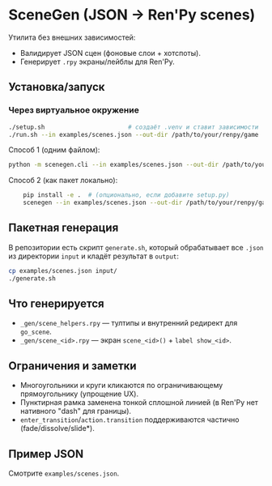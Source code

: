 # SceneGen (JSON → Ren'Py scenes)

Утилита без внешних зависимостей:
- Валидирует JSON сцен (фоновые слои + хотспоты).
- Генерирует `.rpy` экраны/лейблы для Ren'Py.

## Установка/запуск

### Через виртуальное окружение

```bash
./setup.sh                       # создаёт .venv и ставит зависимости
./run.sh --in examples/scenes.json --out-dir /path/to/your/renpy/game
```

Способ 1 (одним файлом):
```bash
python -m scenegen.cli --in examples/scenes.json --out-dir /path/to/your/renpy/game
```

Способ 2 (как пакет локально):
```bash
    pip install -e .  # (опционально, если добавите setup.py)
    scenegen --in examples/scenes.json --out-dir /path/to/your/renpy/game
```

## Пакетная генерация

В репозитории есть скрипт `generate.sh`, который обрабатывает все `.json` из
директории `input` и кладёт результат в `output`:

```bash
cp examples/scenes.json input/
./generate.sh
```

## Что генерируется
- `_gen/scene_helpers.rpy` — тултипы и внутренний редирект для `go_scene`.
- `_gen/scene_<id>.rpy` — экран `scene_<id>()` + `label show_<id>`.

## Ограничения и заметки
- Многоугольники и круги кликаются по ограничивающему прямоугольнику (упрощение UX).
- Пунктирная рамка заменена тонкой сплошной линией (в Ren'Py нет нативного "dash" для границы).
- `enter_transition`/`action.transition` поддерживаются частично (fade/dissolve/slide*).

## Пример JSON
Смотрите `examples/scenes.json`.
